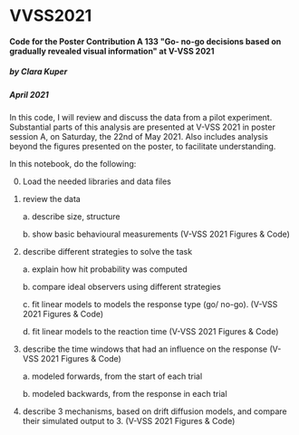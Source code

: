 # VVSS2021

#### Code for the Poster Contribution A 133 "Go- no-go decisions based on gradually revealed visual information" at V-VSS 2021
##### by Clara Kuper
##### April 2021

In this code, I will review and discuss the data from a pilot experiment. Substantial parts of this analysis are 
presented at V-VSS 2021 in poster session A, on Saturday, the 22nd of May 2021. Also includes analysis beyond the figures presented on the poster, to facilitate understanding.

In this notebook, do the following:

0. Load the needed libraries and data files

1. review the data 
    
    a. describe size, structure
    
    b. show basic behavioural measurements (V-VSS 2021 Figures & Code)
    
    
2. describe different strategies to solve the task
    
    a. explain how hit probability was computed
    
    b. compare ideal observers using different strategies
    
    c. fit linear models to models the response type (go/ no-go). (V-VSS 2021 Figures & Code)
    
    d. fit linear models to the reaction time (V-VSS 2021 Figures & Code)
    
    
3. describe the time windows that had an influence on the response (V-VSS 2021 Figures & Code)
    
    a. modeled forwards, from the start of each trial
    
    b. modeled backwards, from the response in each trial
    
    
5. describe 3 mechanisms, based on drift diffusion models, and compare their simulated output to 3. (V-VSS 2021 Figures & Code)